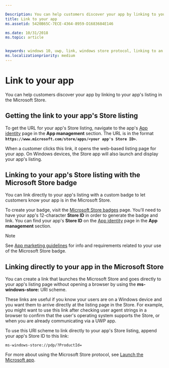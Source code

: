 ```yaml
---

Description: You can help customers discover your app by linking to your app's listing in the Microsoft Store.
title: Link to your app
ms.assetid: 5420B65C-7ECE-4364-8959-D1683684E146

ms.date: 10/31/2018
ms.topic: article


keywords: windows 10, uwp, link, windows store protocol, linking to an app, link to app
ms.localizationpriority: medium
---
```


# Link to your app


You can help customers discover your app by linking to your app's listing in the Microsoft Store.

## Getting the link to your app's Store listing

To get the URL for your app's Store listing, navigate to the app's [App identity](view-app-identity-details.md) page in the **App management** section. The URL is in the format **`https://www.microsoft.com/store/apps/<your app's Store ID>`**.

When a customer clicks this link, it opens the web-based listing page for your app. On Windows devices, the Store app will also launch and display your app's listing.


## Linking to your app's Store listing with the Microsoft Store badge

You can link directly to your app's listing with a custom badge to let customers know your app is in the Microsoft Store.

To create your badge, visit the [Microsoft Store badges](http://go.microsoft.com/fwlink/p/?LinkID=534236) page. You'll need to have your app's 12-character **Store ID** in order to generate the badge and link. You can find your app's **Store ID** on the [App identity](view-app-identity-details.md) page in the **App management** section.

> [!NOTE]
> See [App marketing guidelines](app-marketing-guidelines.md) for info and requirements related to your use of the Microsoft Store badge.


## Linking directly to your app in the Microsoft Store

You can create a link that launches the Microsoft Store and goes directly to your app's listing page without opening a browser by using the **ms-windows-store:** URI scheme.

These links are useful if you know your users are on a Windows device and you want them to arrive directly at the listing page in the Store. For example, you might want to use this link after checking user agent strings in a browser to confirm that the user's operating system supports the Store, or when you are already communicating via a UWP app.

To use this URI scheme to link directly to your app's Store listing, append your app's Store ID to this link:

`ms-windows-store://pdp/?ProductId=`

For more about using the Microsoft Store protocol, see [Launch the Microsoft app](../launch-resume/launch-store-app.md).

 

 




